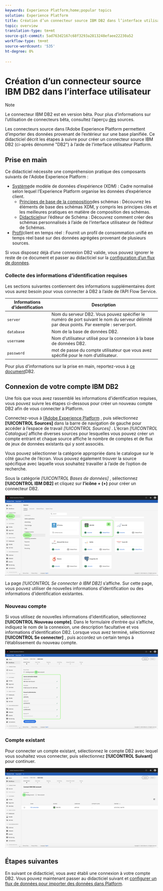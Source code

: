 ```yaml
---
keywords: Experience Platform;home;popular topics
solution: Experience Platform
title: Création d’un connecteur source IBM DB2 dans l’interface utilisateur
topic: overview
translation-type: tm+mt
source-git-commit: 5ad763d2167c68f3293a2813248efaee22230a52
workflow-type: tm+mt
source-wordcount: '535'
ht-degree: 0%

---
```




# Création d’un connecteur source IBM DB2 dans l’interface utilisateur

> [!NOTE]
> Le connecteur IBM DB2 est en version bêta. Pour plus d’informations sur l’utilisation de connecteurs bêta, consultez l’aperçu [des](../../../../home.md#terms-and-conditions) sources.

Les connecteurs source dans l’Adobe Experience Platform permettent d’importer des données provenant de l’extérieur sur une base planifiée. Ce didacticiel décrit les étapes à suivre pour créer un connecteur source IBM DB2 (ci-après dénommé &quot;DB2&quot;) à l’aide de l’interface utilisateur Platform.

## Prise en main

Ce didacticiel nécessite une compréhension pratique des composants suivants de l&#39;Adobe Experience Platform :

* [Système](../../../../../xdm/home.md)de modèle de données d’expérience (XDM) : Cadre normalisé selon lequel l’Experience Platform organise les données d’expérience client.
   * [Principes de base de la composition](../../../../../xdm/schema/composition.md)des schémas : Découvrez les éléments de base des schémas XDM, y compris les principes clés et les meilleures pratiques en matière de composition des schémas.
   * [Didacticiel](../../../../../xdm/tutorials/create-schema-ui.md)sur l’éditeur de Schéma : Découvrez comment créer des schémas personnalisés à l’aide de l’interface utilisateur de l’éditeur de Schémas.
* [Profil](../../../../../profile/home.md)client en temps réel : Fournit un profil de consommation unifié en temps réel basé sur des données agrégées provenant de plusieurs sources.

Si vous disposez déjà d’une connexion DB2 valide, vous pouvez ignorer le reste de ce document et passer au didacticiel sur la [configuration d’un flux de données](../../dataflow/databases.md).

### Collecte des informations d’identification requises

Les sections suivantes contiennent des informations supplémentaires dont vous aurez besoin pour vous connecter à DB2 à l’aide de l’API Flow Service.

| Informations d’identification | Description |
| ---------- | ----------- |
| `server` | Nom du serveur DB2. Vous pouvez spécifier le numéro de port suivant le nom du serveur délimité par deux points. Par exemple : server:port. |
| `database` | Nom de la base de données DB2. |
| `username` | Nom d’utilisateur utilisé pour la connexion à la base de données DB2. |
| `password` | mot de passe du compte utilisateur que vous avez spécifié pour le nom d’utilisateur. |

Pour plus d’informations sur la prise en main, reportez-vous à [ce document](https://www.ibm.com/support/knowledgecenter/SSFMBX/com.ibm.swg.im.dashdb.doc/connecting/connect_credentials.html)DB2.

## Connexion de votre compte IBM DB2

Une fois que vous avez rassemblé les informations d’identification requises, vous pouvez suivre les étapes ci-dessous pour créer un nouveau compte DB2 afin de vous connecter à Platform.

Connectez-vous à [l’Adobe Experience Platform](https://platform.adobe.com) , puis sélectionnez **[!UICONTROL Sources]** dans la barre de navigation de gauche pour accéder à l’espace de travail *[!UICONTROL Sources]* . L’écran *[!UICONTROL Catalogue]* affiche diverses sources pour lesquelles vous pouvez créer un compte entrant et chaque source affiche le nombre de comptes et de flux de jeux de données existants qui y sont associés.

Vous pouvez sélectionner la catégorie appropriée dans le catalogue sur le côté gauche de l’écran. Vous pouvez également trouver la source spécifique avec laquelle vous souhaitez travailler à l’aide de l’option de recherche.

Sous la catégorie *[!UICONTROL Bases de données]* , sélectionnez **[!UICONTROL IBM DB2]** et cliquez sur **l’icône + (+)** pour créer un connecteur DB2.

![catalogue](../../../../images/tutorials/create/ibm-db2/catalog.png)

La page *[!UICONTROL Se connecter à IBM DB2]* s’affiche. Sur cette page, vous pouvez utiliser de nouvelles informations d’identification ou des informations d’identification existantes.

### Nouveau compte

Si vous utilisez de nouvelles informations d’identification, sélectionnez **[!UICONTROL Nouveau compte]**. Dans le formulaire d’entrée qui s’affiche, indiquez le nom de la connexion, une description facultative et vos informations d’identification DB2. Lorsque vous avez terminé, sélectionnez **[!UICONTROL Se connecter]** , puis accordez un certain temps à l’établissement du nouveau compte.

![connecter](../../../../images/tutorials/create/ibm-db2/new.png)

### Compte existant

Pour connecter un compte existant, sélectionnez le compte DB2 avec lequel vous souhaitez vous connecter, puis sélectionnez **[!UICONTROL Suivant]** pour continuer.

![existant](../../../../images/tutorials/create/ibm-db2/existing.png)

## Étapes suivantes

En suivant ce didacticiel, vous avez établi une connexion à votre compte DB2. Vous pouvez maintenant passer au didacticiel suivant et [configurer un flux de données pour importer des données dans Platform](../../dataflow/databases.md).